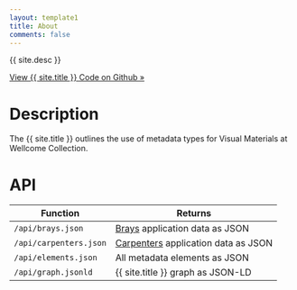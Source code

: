 ```yaml
---
layout: template1
title: About
comments: false
---
```


<div class="jumbotron">
    <p>{{ site.desc }}</p>
    <p><a class="btn btn-lg btn-primary" href="https://vickytei.github.io/VisMat-Metadata-Framework/" role="button">View {{ site.title }} Code on Github &raquo;</a></p>
</div>

# Description

The {{ site.title }} outlines the use of metadata types for Visual Materials at Wellcome Collection.

# API

| Function                          | Returns |
| --------------------------------- | ------- |
| ```/api/brays.json```             | [Brays](https://github.com/uhlibraries-digital/brays) application data as JSON |
| ```/api/carpenters.json```        | [Carpenters](https://github.com/uhlibraries-digital/carpenters) application data as JSON |
| ```/api/elements.json```          | All metadata elements as JSON |
| ```/api/graph.jsonld```           | {{ site.title }} graph as JSON-LD |
